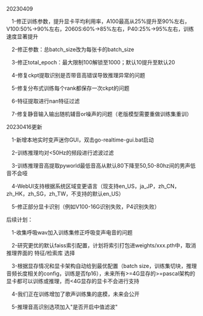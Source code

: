 20230409

&emsp;1-修正训练参数，提升显卡平均利用率，A100最高从25%提升至90%左右，V100:50%->90%左右，2060S:60%->85%左右，P40:25%->95%左右，训练速度显著提升

&emsp;2-修正参数：总batch_size改为每张卡的batch_size

&emsp;3-修正total_epoch：最大限制100解锁至1000；默认10提升至默认20

&emsp;4-修复ckpt提取识别是否带音高错误导致推理异常的问题

&emsp;5-修复分布式训练每个rank都保存一次ckpt的问题

&emsp;6-特征提取进行nan特征过滤

&emsp;7-修复静音输入输出随机辅音or噪声的问题（老版模型需要重做训练集重训）

20230416更新

&emsp;1-新增本地实时变声迷你GUI，双击go-realtime-gui.bat启动
  
&emsp;2-训练推理均对<50Hz的频段进行滤波过滤
  
&emsp;3-训练推理音高提取pyworld最低音高从默认80下降至50,50-80hz间的男声低音不会哑
  
&emsp;4-WebUI支持根据系统区域变更语言（现支持en_US，ja_JP，zh_CN，zh_HK，zh_SG，zh_TW，不支持的默认en_US）
  
&emsp;5-修正部分显卡识别（例如V100-16G识别失败，P4识别失败）

后续计划：

&emsp;1-收集呼吸wav加入训练集修正呼吸变声电音的问题

&emsp;2-研究更优的默认faiss索引配置，计划将索引打包进weights/xxx.pth中，取消推理界面的 特征/检索库 选择

&emsp;3-根据显存情况和显卡架构自动给到最优配置（batch size，训练集切块，推理音频长度相关的config，训练是否fp16），未来所有>=4G显存的>=pascal架构的显卡都可以训练或推理，而<4G显存的显卡不会进行支持

&emsp;4-我们正在训练增加了歌声训练集的底模，未来会公开

&emsp;5-推理音高识别选项加入"是否开启中值滤波"
